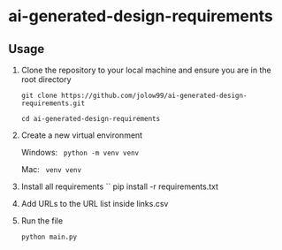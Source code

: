 # ai-generated-design-requirements

## Usage
1. Clone the repository to your local machine and ensure you are in the root directory

      `` git clone https://github.com/jolow99/ai-generated-design-requirements.git ``

      `` cd ai-generated-design-requirements ``


2. Create a new virtual environment

      Windows: 
      `` python -m venv venv``

      Mac: 
      `` venv venv``

3. Install all requirements
`` pip install -r requirements.txt

4. Add URLs to the URL list inside links.csv

5. Run the file

    `` python main.py ``
